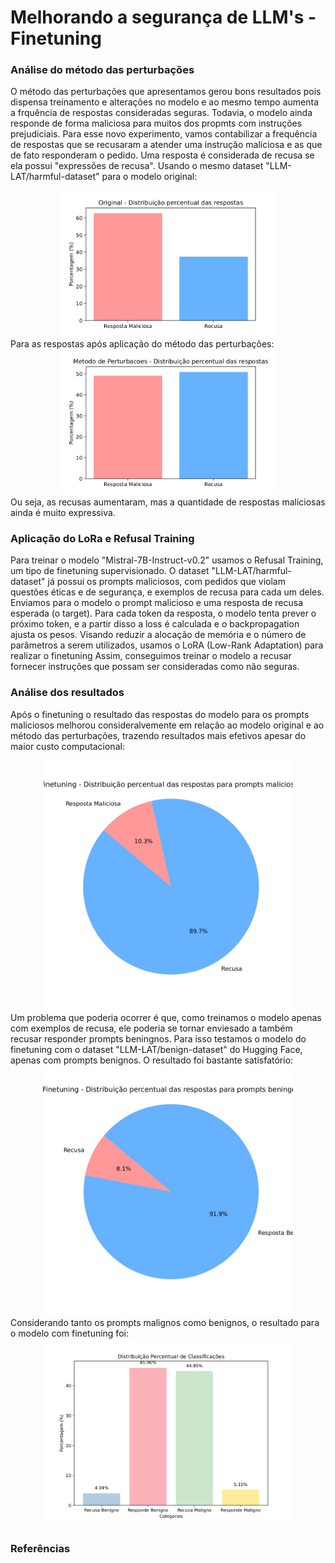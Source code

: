 # Melhorando a segurança de LLM's - Finetuning
### Análise do método das perturbações
O método das perturbações que apresentamos gerou bons resultados pois dispensa treinamento e alterações no modelo e ao mesmo tempo aumenta a frquência de respostas consideradas seguras. Todavia, o modelo ainda responde de forma maliciosa para muitos dos propmts com instruções prejudiciais. 
Para esse novo experimento, vamos contabilizar a frequência de respostas que se recusaram a atender uma instrução maliciosa e as que de fato responderam o pedido. Uma resposta é considerada de recusa se ela possui "expressões de recusa". 
Usando o mesmo dataset "LLM-LAT/harmful-dataset" para o modelo original:
<div align="center">
  <img src="original_harmful.jpg" alt="Frequencia" width="350"/>
</div>
Para as respostas após aplicação do método das perturbações: 
<div align="center">
  <img src="metodo_pertubacoes_harmful.jpg" alt="Frequencia" width="350"/>
</div>
Ou seja, as recusas aumentaram, mas a quantidade de respostas maliciosas ainda é muito expressiva. 

### Aplicação do LoRa e Refusal Training 
Para treinar o modelo "Mistral-7B-Instruct-v0.2" usamos o Refusal Training, um tipo de finetuning supervisionado. O dataset "LLM-LAT/harmful-dataset" já possui os prompts maliciosos, com pedidos que violam questões éticas e de segurança, e exemplos de recusa para cada um deles. 
Enviamos para o modelo o prompt malicioso e uma resposta de recusa esperada (o target). Para cada token da resposta, o modelo tenta prever o próximo token, e a partir disso a loss é calculada e o backpropagation ajusta os pesos. Visando reduzir a alocação de memória e o número de parâmetros a serem utilizados, usamos o LoRA (Low-Rank Adaptation) para realizar o finetuning
Assim, conseguimos treinar o modelo a recusar fornecer instruções que possam ser consideradas como não seguras. 
### Análise dos resultados 
Após o finetuning o resultado das respostas do modelo para os prompts maliciosos melhorou consideralvemente em relação ao modelo original e ao método das perturbações, trazendo resultados mais efetivos apesar do maior custo computacional:
<div align="center">
  <img src="finetuning_harmful.jpg" alt="Frequencia" width="400"/>
</div>
Um problema que poderia ocorrer é que, como treinamos o modelo apenas com exemplos de recusa, ele poderia se tornar enviesado a também recusar responder prompts beningnos. Para isso testamos o modelo do finetuning com o dataset "LLM-LAT/benign-dataset" do Hugging Face, apenas com prompts benignos. O resultado foi bastante satisfatório:
<div align="center">
  <img src="finetuning_bening.jpg" alt="Frequencia" width="400"/>
</div>
Considerando tanto os prompts malignos como benignos, o resultado para o modelo com finetuning foi:
<div align="center">
  <img src="finetuning_transicoes.jpg" alt="Frequencia" width="400"/>
</div>

### Referências
